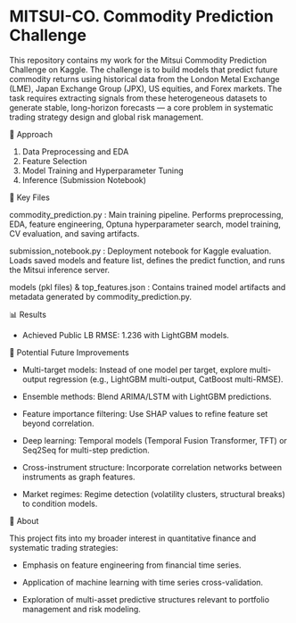 # MITSUI-CO. Commodity Prediction Challenge

This repository contains my work for the Mitsui Commodity Prediction Challenge on Kaggle.
The challenge is to build models that predict future commodity returns using historical data from the London Metal Exchange (LME), Japan Exchange Group (JPX), US equities, and Forex markets. 
The task requires extracting signals from these heterogeneous datasets to generate stable, long-horizon forecasts — a core problem in systematic trading strategy design and global risk management.

🚀 Approach

1. Data Preprocessing and EDA
2. Feature Selection
3. Model Training and Hyperparameter Tuning
4. Inference (Submission Notebook)


🔑 Key Files

commodity_prediction.py : Main training pipeline. Performs preprocessing, EDA, feature engineering, Optuna hyperparameter search, model training, CV evaluation, and saving artifacts.

submission_notebook.py : Deployment notebook for Kaggle evaluation. Loads saved models and feature list, defines the predict function, and runs the Mitsui inference server.

models (pkl files) & top_features.json : Contains trained model artifacts and metadata generated by commodity_prediction.py.

📊 Results

* Achieved Public LB RMSE: 1.236 with LightGBM models.

🔮 Potential Future Improvements

* Multi-target models: Instead of one model per target, explore multi-output regression (e.g., LightGBM multi-output, CatBoost multi-RMSE).

* Ensemble methods: Blend ARIMA/LSTM with LightGBM predictions.

* Feature importance filtering: Use SHAP values to refine feature set beyond correlation.

* Deep learning: Temporal models (Temporal Fusion Transformer, TFT) or Seq2Seq for multi-step prediction.

* Cross-instrument structure: Incorporate correlation networks between instruments as graph features.

* Market regimes: Regime detection (volatility clusters, structural breaks) to condition models.
  
🏦 About

This project fits into my broader interest in quantitative finance and systematic trading strategies:

- Emphasis on feature engineering from financial time series.

- Application of machine learning with time series cross-validation.

- Exploration of multi-asset predictive structures relevant to portfolio management and risk modeling.
